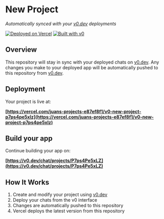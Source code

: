 # New Project

*Automatically synced with your [v0.dev](https://v0.dev) deployments*

[![Deployed on Vercel](https://img.shields.io/badge/Deployed%20on-Vercel-black?style=for-the-badge&logo=vercel)](https://vercel.com/juans-projects-e87ef8f1/v0-new-project-p7ps4pe5xlz)
[![Built with v0](https://img.shields.io/badge/Built%20with-v0.dev-black?style=for-the-badge)](https://v0.dev/chat/projects/P7ps4Pe5xLZ)

## Overview

This repository will stay in sync with your deployed chats on [v0.dev](https://v0.dev).
Any changes you make to your deployed app will be automatically pushed to this repository from [v0.dev](https://v0.dev).

## Deployment

Your project is live at:

**[https://vercel.com/juans-projects-e87ef8f1/v0-new-project-p7ps4pe5xlz](https://vercel.com/juans-projects-e87ef8f1/v0-new-project-p7ps4pe5xlz)**

## Build your app

Continue building your app on:

**[https://v0.dev/chat/projects/P7ps4Pe5xLZ](https://v0.dev/chat/projects/P7ps4Pe5xLZ)**

## How It Works

1. Create and modify your project using [v0.dev](https://v0.dev)
2. Deploy your chats from the v0 interface
3. Changes are automatically pushed to this repository
4. Vercel deploys the latest version from this repository